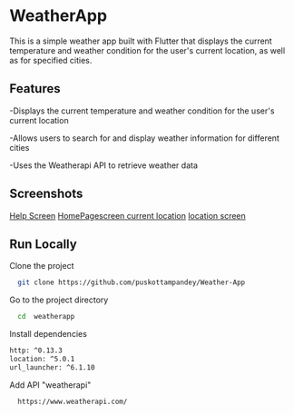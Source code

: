 # WeatherApp

This is a simple weather app built with Flutter that displays the current temperature and weather condition for the user's current location, as well as for specified cities.

## Features

-Displays the current temperature and weather condition for the user's current location

-Allows users to search for and display weather information for different cities

-Uses the Weatherapi API to retrieve weather data

## Screenshots

[Help Screen](https://www.dropbox.com/s/fappf5vsqv7jk29/Screenshot_20230401-190424.png?dl=0)
[HomePagescreen current location](https://www.dropbox.com/s/0dw5sey25u3mk80/Screenshot_20230401-190441.png?dl=0)
[location screen](https://www.dropbox.com/s/whobr4man4zizg1/Screenshot_20230401-191315.png?dl=0)

## Run Locally

Clone the project

```bash
  git clone https://github.com/puskottampandey/Weather-App
```

Go to the project directory

```bash
  cd  weatherapp

```

Install dependencies

```bash
http: ^0.13.3
location: ^5.0.1
url_launcher: ^6.1.10
```

Add API "weatherapi"

```bash
  https://www.weatherapi.com/

```
